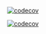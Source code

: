 [![codecov](https://codecov.io/gh/dandclarkdev/http-eloquent/branch/main/graph/badge.svg?token=681AS80G6B)](https://codecov.io/gh/dandclarkdev/http-eloquent)

[![codecov](https://codecov.io/gh/dandclarkdev/http-eloquent/branch/main/graphs/tree.svg)](https://codecov.io/gh/dandclarkdev/http-eloquent)